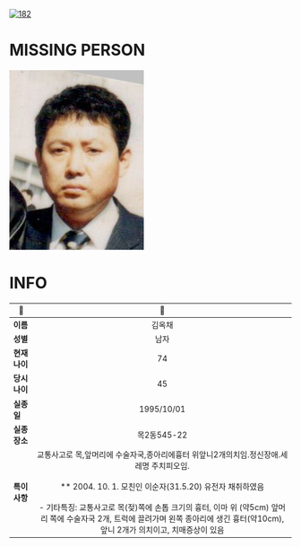 [![182](https://img.shields.io/badge/%EC%8B%A4%EC%A2%85%EC%8B%A0%EA%B3%A0%EB%8A%94%20%EA%B5%AD%EB%B2%88%EC%97%86%EC%9D%B4-182-blue)](http://safe182.go.kr/index.do)

# MISSING PERSON

<img src="./missing_person.jpg">

# INFO

|🔑|💎|
|--|:--:|
|**이름**|김옥채|
|**성별**|남자|
|**현재 나이**|74|
|**당시 나이**|45|
|**실종일**|1995/10/01|
|**실종 장소**|목2동545-22|
|**특이사항**|교통사고로 목,앞머리에 수술자국,종아리에흉터 위앞니2개의치임.정신장애.세레명 주치피오임.</br></br>** 2004. 10. 1. 모친인 이순자(31.5.20) 유전자 채취하였음</br></br>- 기타특징: 교통사고로 목(젖)쪽에 손톱 크기의 흉터, 이마 위 (약5cm) 앞머리 쪽에 수술자국 2개, 트럭에 끌려가며 왼쪽 종아리에 생긴 흉터(약10cm), 앞니 2개가 의치이고, 치매증상이 있음|
